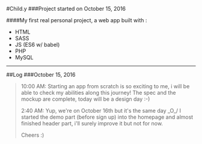 #Child.y
###Project started on October 15, 2016

####My first real personal project, a web app built with :
- HTML
- SASS
- JS (ES6 w/ babel)
- PHP
- MySQL

----
##Log
###October 15, 2016
>10:00 AM: Starting an app from scratch is so exciting to me, i will be able to check my abilities along this journey!
>The spec and the mockup are complete, today will be a design day :-)
>
>2:40 AM: Yup, we're on October 16th but it's the same day \_O_/
>I started the demo part (before sign up) into the homepage and almost finished header part, i'll surely improve it but not for now.
>
>Cheers :)
